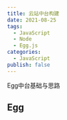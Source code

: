 ```yaml
---
title: 云站中台构建
date: 2021-08-25
tags: 
  - JavaScript
  - Node
  - Egg.js
categories: 
  - JavaScript
publish: false
---
```


Egg中台基础与思路

<!--more-->
## Egg